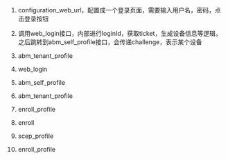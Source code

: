 1. configuration_web_url，配置成一个登录页面，需要输入用户名，密码，点击登录按钮
2. 调用web_login接口，内部进行loginId，获取ticket，生成设备信息等逻辑，之后跳转到abm_self_profile接口，会传递challenge，表示某个设备
3. abm_tenant_profile

1. web_login
2. abm_self_profile
3. abm_tenant_profile
4. enroll_profile

1. enroll
2. scep_profile
3. enroll_profile